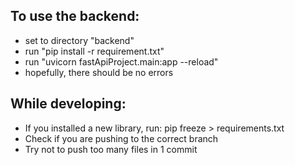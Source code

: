 To use the backend:
- 
- set to directory "backend"
- run "pip install -r requirement.txt"
- run "uvicorn fastApiProject.main:app --reload"
- hopefully, there should be no errors

While developing:
- 
- If you installed a new library, run: pip freeze > requirements.txt
- Check if you are pushing to the correct branch
- Try not to push too many files in 1 commit

